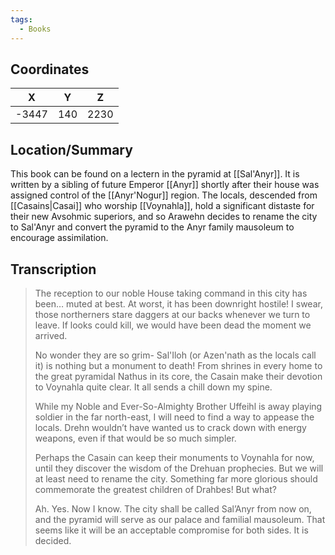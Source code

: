 ```yaml
---
tags:
  - Books
---
```


## Coordinates
| **X** | **Y** | **Z** |
| :---: | :---: | :---: |
| -3447 |  140  | 2230  |

## Location/Summary
This book can be found on a lectern in the pyramid at [[Sal'Anyr]]. It is written by a sibling of future Emperor [[Anyr]] shortly after their house was assigned control of the [[Anyr'Nogur]] region. The locals, descended from [[Casains|Casai]] who worship [[Voynahla]], hold a significant distaste for their new Avsohmic superiors, and so Arawehn decides to rename the city to Sal'Anyr and convert the pyramid to the Anyr family mausoleum to encourage assimilation.

## Transcription
> The reception to our noble House taking command in this city has been… muted at best. At worst, it has been downright hostile! I swear, those northerners stare daggers at our backs whenever we turn to leave. If looks could kill, we would have been dead the moment we arrived.
>
> No wonder they are so grim- Sal'Iloh (or Azen'nath as the locals call it) is nothing but a monument to death! From shrines in every home to the great pyramidal Nathus in its core, the Casain make their devotion to Voynahla quite clear. It all sends a chill down my spine.
>
> While my Noble and Ever-So-Almighty Brother Uffeihl is away playing soldier in the far north-east, I will need to find a way to appease the locals. Drehn wouldn’t have wanted us to crack down with energy weapons, even if that would be so much simpler.
>
> Perhaps the Casain can keep their monuments to Voynahla for now, until they discover the wisdom of the Drehuan prophecies. But we will at least need to rename the city. Something far more glorious should commemorate the greatest children of Drahbes! But what?
>
> Ah. Yes. Now I know. The city shall be called Sal’Anyr from now on, and the pyramid will serve as our palace and familial mausoleum. That seems like it will be an acceptable compromise for both sides. It is decided.

